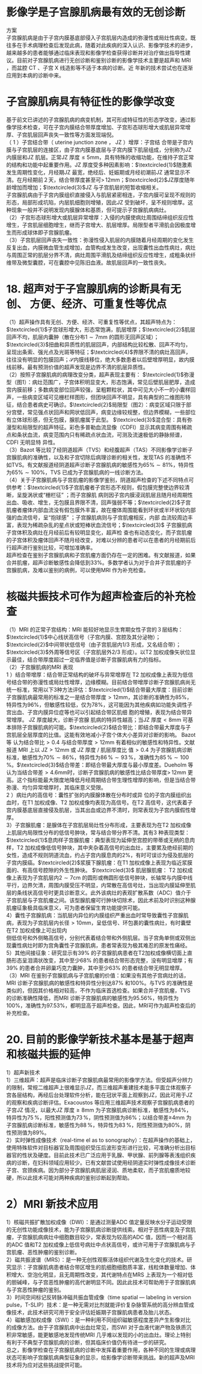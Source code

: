 # 影像学是子宫腺肌病最有效的无创诊断  
方案  
子宫腺肌病是由于子宫内膜基底部侵入子宫肌层内造成的弥漫性或局灶性病变。既往多在手术病理检查后发现此病，随着对此疾病的深入认识、影像学技术的进步，越来越多的患者能够通过临床表现和影像学检查获得诊断并对治疗做出指导性建议。目前对子宫腺肌病进行无创诊断和鉴别诊断的影像学技术主要是超声和 MRI ，而盆腔 CT 、子宫 X  线造影等不适于本病的诊断。近 年新的技术尝试也在逐渐应用到本病的诊断中来。  
#  子宫腺肌病具有特征性的影像学改变  
基于前文已讲述的子宫腺肌病的病变机制，其可形成特征性的形态学改变，通过影像学技术检查，可在子宫内膜结合带厚度增加、子宫形态球形增大或肌层异常增厚、子宫肌层回声丧失一致性等方面发现端倪。  
（ 1 ）子宫结合带（ uterine junction zone ， JZ ）增厚：子宫结 合带是子宫内膜与子宫肌层的连接区，由子宫内膜基底层与子宫内膜下肌层组成，分别称为JZ 内膜层和JZ 肌层。正常JZ 厚度$\leqslant5\mathrm{mm}$，具有特殊的收缩功能，在维持子宫正常的结构和功能中起重要作用。JZ 厚度受多种因素影响：$\textcircled{1}$随激素发生周期性变化，月经期JZ 最宽，绝经后、妊娠期或月经初潮前JZ 通常显示不清。在月经期前２天，结合带厚度甚至可$>\,12\mathrm{{mm}}$；$\textcircled{2}$JZ厚度随年龄增加而增加；$\textcircled{3}$JZ 与子宫肌层的短暂收缩相关。  
子宫腺肌病由于子宫内膜组织直接侵入与肌层紧密相连，子宫内膜可呈现不规则的形态，局部形成坑陷，内层肌细胞则增殖，因此JZ 受到破坏，呈不规则增厚。这种现象一般并不说明发现内膜腺体和基质，但可提示子宫腺肌病病灶。  
（2）子宫形态球形增大或肌层异常增厚：入侵的内膜使病灶周围结缔组织反应性增生，子宫肌层细胞增生，继而子宫增大、肌层增厚。局限型者平滑肌会因极度增生而形成球体即子宫腺肌瘤。  
（3）子宫肌层回声丧失一致性：弥漫性侵入肌层的内膜随着月经周期的变化发生反复出血，内膜微血管生成增加，血管构成发生改变，出现囊性出血性病灶，病灶与周围正常的肌层分界不清，病灶周围平滑肌及结缔组织反应性增生，成粗条状纤维带及微型囊腔，可在囊腔中见陈旧血液。故肌层回声的一致性丧失。  
# 18. 超声对于子宫腺肌病的诊断具有无创、 方便、经济、可重复性等优点  
（1）超声操作具有无创、方便、经济、可重复性等优点，其超声特点为：$\textcircled{1}$子宫球形增大，形态常饱满，肌层增厚；$\textcircled{2}$肌层回声不均，肌层内囊肿（散在分布$1\sim7\mathrm{mm}$ 的圆形无回声区域）；$\textcircled{3}$扭曲和异质性的肌层回声，内部结构比较松散、回声不均匀，呈现出条索、强光点及光斑等特征；$\textcircled{4}$界限不清的病灶高回声，往往没有明显的包膜回声；$\mathcal{S}$内膜线移位，绝大多数患者以后壁增厚明显，故内膜线前移。最有预测价值的超声发现是边界不清的肌层异质性。  
（2）按照子宫腺肌病的病理改变分类，超声表现主要有： $\textcircled{1}$弥漫型（图1）：病灶范围广，子宫体积明显变大，形态饱满，常见后壁肌层肥厚，造成宫内膜前移；多数病变部位回声较强，呈粗颗粒状，其中可见大小不一的小囊样回声，一些病变区域可见栅栏样图形，但团块回声不明显，具有典型的二维图形特征，结合患者病史可确诊。$\textcircled{2}$局限型（图2）：病变区域只限于部分宫壁，常见强点状回声和网状低回声，病变边缘较规整，但边界模糊，一些部位有立体球形感，但无包膜，腺肌瘤属于此型。 $\textcircled{3}$混合型：具有弥漫型和局限型的超声特征。彩色多普勒血流显像（CDFI）显示其病变周围有稀疏点和条状血流，病变范围内只有稀疏点状血流，可测及流速极低的静脉频谱，CDFI 无明显特 异性。  
（3）Bazot 等比较了经阴道超声（TVS）和经腹超声（TAS）不同影像学诊断子宫腺肌病的准确性，以及和子宫切除后病理诊断的相关性，发现TAS 的准确性不如TVS。有文献报道经阴道超声诊断子宫腺肌病的敏感性为$65\%\sim81\%$，特异性为$65\%\sim100\%$，TVS 已成为子宫腺肌病的一线诊断方法。  
（4）关于子宫腺肌病与子宫肌瘤的影像学鉴别，阴道超声检查的下述不同特点可供参考：$\textcircled{1}$子宫肌瘤者子宫形态不规则，假包膜完整使边界较清晰，呈旋涡状或“栅栏征” ；而子宫腺肌 病则因子宫内膜浸润肌层且随月经周期性出血、吸收、增生，无包膜且界限不清，回声强弱不等；$\textcircled{2}$子宫肌瘤者瘤体内部血流没有假包膜外丰富，故在瘤体周围能看到环状或半环状较内部强的血流信号，呈“抱球感” ；子宫腺肌病则与子宫肌瘤相反，内部 血流较周边丰富，表现为稀疏杂乱的星点状或短棒状血流信号；$\textcircled{3}$ 子宫腺肌病子宫体积及病灶在月经前后有较明显变化，超声检 查也有动态变化，而子宫肌瘤的子宫体积及瘤体回声不随月经改变，对难以分辨的患者可以在患者的月经期前后行超声进行鉴别比较，可增加准确率。  
超声检查在鉴别子宫腺肌病和子宫肌瘤方面仍存在一定的困难。有文献报道，如果合并肌瘤，超声诊断敏感性会降低到$33\%$。多数学者认为对于合并子宫肌瘤的子宫腺肌病，及难以鉴别的病例，可以使用MRI 作为补充检查。  
#  核磁共振技术可作为超声检查后的补充检查  
（1）MRI 的正常子宫结构：MRI 能较好地显示生育期女性子宫的３层结构：$\textcircled{1}$中心线状高信号（子宫内膜、宫腔及其分泌物）；$\textcircled{2}$中间带状低信号（由子宫肌层内1/3 形成，又名结合带）；$\textcircled{3}$外周等信号区（子宫肌层外2/3 形成）。以T2 加权成像矢状位显示最佳，结合带厚度超过一定临界值是诊断子宫腺肌病有力的指标。  
（2）子宫腺肌病的MRI 表现  
1 ）结合带增厚：结合带正常结构的破坏与异常增厚在 T2 加权成像上表现为低信号结合带的弥漫性或局灶性增厚，边缘模糊。目前结合带增厚诊断子宫腺肌病尚无统一标准，常用以下3种方法评估：$\textcircled{1}$结合带最大厚度：目前诊断子宫腺肌病最常用的标准之一是结合带厚度$>12\mathrm{mm}$，其诊断的准确性为$85\%$，特异性为$96\%$，但敏感性较低，仅为$78\%$，这可能因为其他疾病如功能失调性子宫出血、子宫内膜异位症等也可以引起结合带区肌细 胞的增殖，表现为结合带异常增厚。 JZ  厚度越大，诊断子宫腺 肌病的特异性越高；当JZ 厚度$<8\mathrm{mm}$ 可基本排除子宫腺肌病的可能。$\textcircled{2}$结合带比：即结合带最大厚度与子宫肌层全层厚度的比值。这能有效地减小子宫个体大小差异对诊断的影响。 Bazot  等 认为结合带比$>0.4$ 与结合带厚度$>12\mathrm{mm}$ 有着相似的敏感性和特异性。文献报道 MRI  上以 $\mathrm{JZ}>12\mathrm{mm}$  或 JZ  厚度 /  肌层厚度比 值$>0.4$ 为子宫腺肌病诊断标准，敏感性为$70\%\sim86\%$，特异性为$86\,\%\sim93\,\%$，准确性为$85\,\%\sim100\,\%$。$\textcircled{3}$结合带差：即结合带最大厚度与最小厚度差。Dueholm 等认为当结合带差$>4.6\mathrm{mm}$时，诊断子宫腺肌病的敏感性比结合带厚度$>\,12\mathrm{{mm}}$ 更高。这个指标能最大限度地降低月经周期结合带生理性增厚的影响，但是当结合带弥漫、均匀异常增厚时，其临床意义受限。  
2 ）病灶内的高信号：囊性扩张的内膜腺体散在分布时或异 位的子宫内膜组织出血时，在T1 加权成像、T2 加权成像均表现为高信号。在T2 高信号，这代表着子宫内膜基底层直接侵及肌层，当其出血或边界不清时，则常表现为子宫内膜假性增厚。  
3）子宫腺肌瘤：是腺体在子宫肌层局灶性分布形成，主要表现为在T2 加权成像上肌层内局限性分布的低信号肿块，常与结合带分界不清。其有3 种表现类型：$\textcircled{1}$息肉样子宫腺肌瘤：典型表现为延伸至宫腔的带蒂或无柄的息肉样，T2 加权成像低信号肿块，其中夹杂着高信号的出血灶，主要累及绝经前期的女性，造成不规则阴道流血，约占子宫内膜息肉的$2\%$，有时可误诊为侵及肌层的子宫内膜癌。$\textcircled{2}$浆膜下腺肌瘤：在T1 加权成像上表现为临近浆膜面的、有高信号腔隙的外生性肿块。 $\textcircled{3}$ 肌层腺肌瘤： T2  加权成 像上表现为子宫肌层内$2\sim7\mathrm{cm}$ 的圆形或椭圆形低信号肿块，长轴常与内膜中线平行，边界欠清，周围内膜受压不明显，内常散在高信号灶，当出现内膜延伸至肌层的条线状高信号时更具诊断意义。此外该病灶的表观扩散系数（ADC）值介于子宫肌层与子宫肌瘤之间。该型腺肌瘤可行肿块切除术，因此术前及时识别这种腺肌瘤征象极具临床意义，可为患者保留生育功能提供可能。  
4）囊性子宫腺肌病：当肌层内异位的内膜组织严重出血时常导致囊性子宫腺肌病，表现为子宫肌层内长径$>10\mathrm{mm}$，呈低信号、环包裹的囊性病灶，有时囊壁在T2 加权成像上可出现内  
侧低信号和外侧略高信号，分别代表着结合带和外侧肌层。当子宫角单侧或双侧出现囊性病灶时即为宫角囊性子宫腺肌病，患者常表现为极其难忍的原发性痛经。  
5）其他间接征象：研究显示有$39\%$ 的子宫腺肌病患者在T2加权成像横切面上直肠形态呈泪滴状改变，其中至少$68\%$ 的患者结合带形态完整，没有明显增厚；有$39\%$ 的患者合并卵巢巧克力囊肿，其中至少$63\%$ 的患者结合带无明显增厚。  
（3）MRI 在鉴别子宫腺肌病与子宫肌瘤的价值：如果没有其他子宫病灶的话，MRI 诊断子宫腺肌病的敏感性和特异性分别达$87\%$ 和$100\%$。与TVS 的准确性是类似的，但因其价格相对较高，不作为临床首选检查。如果合并子宫肌瘤，TVS 的诊断准确性降低，而MRI 诊断子宫腺肌病的敏感性为$95.56\%$，特异性为$100\%$，准确性为$97.53\%$，都明显高于超声检查。因此，MRI可作为超声检查后的补充检查。  
# 20. 目前的影像学新技术基本是基于超声和核磁共振的延伸  
1）超声新技术  
1）三维超声：超声是临床诊断子宫腺肌病最常用的影像学方法。但受超声分辨力的限制，常规二维超声上很难显示JZ，而三维超声重建技术能多平面立体观察子宫各层结构，再经后台处理软件分析，能在冠状平面上观察到JZ，因此可用于JZ 的观察和疾病诊断评估。Exacoustos 等应用三维超声技术观察子宫腺肌病患者的子宫JZ 情况，以最大JZ 厚度$\geqslant8\mathrm{{mm}}$ 为子宫腺肌病诊断标准，敏感性为$84\%$，特异性为$75\,\%$，阳性预测值为$73\,\%$，阴性预测值为$86\%$；以结合带差≥$4\mathrm{mm}$ 为子宫腺肌病诊断标准，敏感性为$88\,\%$，特异性为$83\,\%$，阳性预测值为$80\%$，阴性预测值为$89\%$。  
2）实时弹性成像技术（real-time el as to sonography）：在超声操作的基础上，使用特殊软件对目标器官及周围组织受压后波形变形进行比较，可准确分析出目标器官的性状及硬度。目前此技术已广泛应用于乳腺、甲状腺、前列腺等表浅组织疾病的诊断，在妇科领域应用较少。已有文献尝试使用经阴道实时弹性成像技术诊断子宫、宫颈疾病。因为部分子宫腺肌病肌层浸润、质地柔软，而子宫肌瘤质地较硬，所以此技术可能对两种疾病的鉴别诊断起到帮助。  
# 2）MRI 新技术应用  
1）核磁共振扩散加权成像（DWI）：是通过测量ADC 值定量反映水分子运动受限的无创性功能成像技术，能为子宫腺肌病诊断提供线索。相对于恶性病变及子宫肌瘤，子宫腺肌病病灶中细胞数目较少，常表现为较高的ADC 值，因而一个相对高的ADC 值和T2 加权成像上低信号病灶中点状高信号，或许可用于子宫腺肌病与子宫肌瘤、恶性肿瘤的鉴别诊断。  
2）磁共振波谱（MRS）：是一种无创性观察活体组织代谢及生化变化的技术。研究显示：子宫腺肌病患者结合带区增生的肌细胞细胞质丰富，线粒体数量增加、体积增大、空泡化明显，且无周期性改变，其代谢特点在MRS 上表现为一个相对低的胆碱峰，与子宫恶性肿瘤的高代谢明显不同。因此此技术可帮助用于子宫腺肌病与子宫恶性肿瘤的鉴别。  
3）时间空间标记反转脉冲磁共振血管成像（time spatial — labeling in version pulse，T-SLIP）技术：是一种无需对比剂就能评价复杂脉管系统的高分辨血管成像技术，此技术研究可用于安全评估妊娠期子宫腺肌病患者及胎儿状态。  
4）磁敏感加权成像（SWI）：是一种利用不同组织磁敏感程度差异产生影像对比的成像方法。由于子宫腺肌病中出血灶常见，而SWI 对于血液代谢产物及铁质沉积非常敏感，能更敏感地发现传统MRI 几乎难以发现的小的出血灶。理论上特别有利于不典型子宫腺肌病的诊断，但其临床价值仍有待进一步的研究。  
总之，影像学检查在子宫腺肌病的诊断中发挥着重要作用，各种不同的生理或病理状态可影响子宫腺肌病典型征象的显示，给影像学诊断带来挑战。新的超声及MRI 技术将为应对这些挑战提供可能。  
